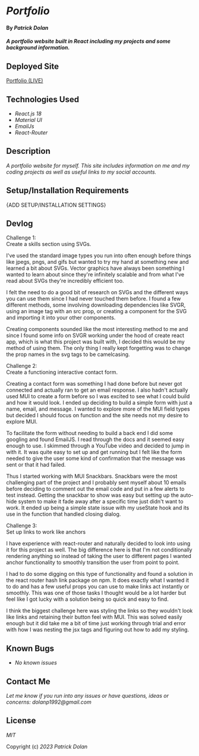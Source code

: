 # _Portfolio_

#### By _**Patrick Dolan**_

#### _A portfolio website built in React including my projects and some background information._

## Deployed Site

<a href="https://patrickdolan.dev/">Portfolio (LIVE)</a>

## Technologies Used

* _React.js 18_
* _Material UI_
* _EmailJs_
* _React-Router_

## Description

_A portfolio website for myself. This site includes information on me and my coding projects as well as useful links to my social accounts._

## Setup/Installation Requirements

{ADD SETUP/INSTALLATION SETTINGS}

## Devlog

Challenge 1:  
Create a skills section using SVGs.  

I've used the standard image types you run into often enough before things like jpegs, pngs, and gifs but wanted to try my hand at something new and learned a bit about SVGs. Vector graphics have always been something I wanted to learn about since they're infinitely scalable and from what I've read about SVGs they're incredibly efficient too.
 
I felt the need to do a good bit of research on SVGs and the different ways you can use them since I had never touched them before. I found a few different methods, some involving downloading dependencies like SVGR, using an image tag with an src prop, or creating a component for the SVG and importing it into your other components.
 
Creating components sounded like the most interesting method to me and since I found some info on SVGR working under the hood of create react app, which is what this project was built with, I decided this would be my method of using them. The only thing I really kept forgetting was to change the prop names in the svg tags to be camelcasing.

Challenge 2:  
Create a functioning interactive contact form.  

Creating a contact form was something I had done before but never got connected and actually ran to get an email response. I also hadn't actually used MUI to create a form before so I was excited to see what I could build and how it would look. I ended up deciding to build a simple form with just a name, email, and message. I wanted to explore more of the MUI field types but decided I should focus on function and the site needs not my desire to explore MUI.

To facilitate the form without needing to build a back end I did some googling and found EmailJS. I read through the docs and it seemed easy enough to use. I skimmed through a YouTube video and decided to jump in with it. It was quite easy to set up and get running but I felt like the form needed to give the user some kind of confirmation that the message was sent or that it had failed.

Thus I started working with MUI Snackbars. Snackbars were the most challenging part of the project and I probably sent myself about 10 emails before deciding to comment out the email code and put in a few alerts to test instead. Getting the snackbar to show was easy but setting up the auto-hide system to make it fade away after a specific time just didn't want to work. It ended up being a simple state issue with my useState hook and its use in the function that handled closing dialog.

Challenge 3:  
Set up links to work like anchors

I have experience with react-router and naturally decided to look into using it for this project as well. The big difference here is that I'm not conditionally rendering anything so instead of taking the user to different pages I wanted anchor functionality to smoothly transition the user from point to point.
 
I had to do some digging on this type of functionality and found a solution in the react router hash link package on npm. It does exactly what I wanted it to do and has a few useful props you can use to make links act instantly or smoothly. This was one of those tasks I thought would be a lot harder but feel like I got lucky with a solution being so quick and easy to find.
 
I think the biggest challenge here was styling the links so they wouldn't look like links and retaining their button feel with MUI. This was solved easily enough but it did take me a bit of time just working through trial and error with how I was nesting the jsx tags and figuring out how to add my styling.

## Known Bugs

* _No known issues_

## Contact Me

_Let me know if you run into any issues or have questions, ideas or concerns:_
_dolanp1992@gmail.com_

## License

_MIT_

Copyright (c) _2023_ _Patrick Dolan_